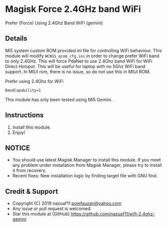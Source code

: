 # Magisk Force 2.4GHz band WiFi

Prefer (Force) Using 2.4Ghz Band WiFi (gemini)


## Details

 Mi5 system custom ROM provided ini file for controlling WiFi behaviour. This module will modify `WCNSS_qcom_cfg.ini` in order to change prefer WiFi band to only 2.4GHz. This will force PdaNet to use 2.4Ghz band WiFi for WiFi Direct Hotspot. This will be useful for laptop with no 5Ghz WiFi band support. In MIUI rom, there is no issue, so do not use this in MIUI ROM.


Prefer using 2.4Ghz for WiFi
```
BandCapability=1
```
This module has only been tested using Mi5 Gemini. 



## Instructions
1. Install this module.
2. Enjoy!

## NOTICE

* You should use latest Magisk Manager to install this module. If you meet any problem under installation from Magisk Manager, please try to install it from recovery.
* Recent fixes:
New installation logic by finding target file with GNU find.

## Credit & Support

* Copyright (C) 2019 nazuaf11 <pojefauzan@yahoo.com>
* Any issue or pull request is welcomed.
* Star this module at [GitHub] <https://github.com/nazuaf11/wifi-2.4ghz-gemini>
